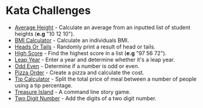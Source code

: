 # Kata Challenges

- [Average Height](https://github.com/Steven-Klavins/Python-Bootcamp-2022/blob/main/Kata%20Challenges/average_height.py) - Calculate an average from an inputted list of student heights (**e.g** "10 12 10").
- [BMI Calculator](https://github.com/Steven-Klavins/Python-Bootcamp-2022/blob/main/Kata%20Challenges/bmi_calculator.py) - Calculate an individuals BMI.
- [Heads Or Tails](https://github.com/Steven-Klavins/Python-Bootcamp-2022/blob/main/Kata%20Challenges/heads_or_tails.py) - Randomly print a result of head or tails.
- [High Score](https://github.com/Steven-Klavins/Python-Bootcamp-2022/blob/main/Kata%20Challenges/high_score.py) - Find the highest score in a list (**e.g** "97 56 72").
- [Leap Year](https://github.com/Steven-Klavins/Python-Bootcamp-2022/blob/main/Kata%20Challenges/leap_year.py) - Enter a year and determine whether it's a leap year.
- [Odd Even](https://github.com/Steven-Klavins/Python-Bootcamp-2022/blob/main/Kata%20Challenges/odd_even.py) - Determine if a number is odd or even.
- [Pizza Order](https://github.com/Steven-Klavins/Python-Bootcamp-2022/blob/main/Kata%20Challenges/pizza_order.py) - Create a pizza and calculate the cost.
- [Tip Calculator](https://github.com/Steven-Klavins/Python-Bootcamp-2022/blob/main/Kata%20Challenges/tip_calculator.py) - Split the total price of meal between a number of people using a tip percentage.
- [Treasure Island](https://github.com/Steven-Klavins/Python-Bootcamp-2022/blob/main/Kata%20Challenges/treasure_island.py) - A command line story game.
- [Two Digit Number](https://github.com/Steven-Klavins/Python-Bootcamp-2022/blob/main/Kata%20Challenges/two_digit_number.py) - Add the digits of a two digit number.